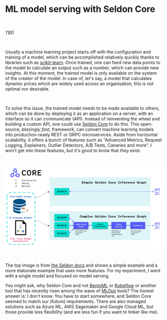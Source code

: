# ML model serving with Seldon Core

&nbsp;

_TBD_

&nbsp;

Usually a machine learning project starts off with the configuration and training of a model, which can be accomplished relatively quickly thanks to libraries such as [scikit-learn](https://scikit-learn.org/stable/). Once trained, one can feed new data points to the model to calculate an output such as a number, which can provide new insights. At this moment, the trained model is only available on the system of the creator of the model. In case of, let's say, a model that calculates dynamic prices which are widely used across an organisation, this is not optimal nor desirable.

&nbsp;

To solve this issue, the trained model needs to be made available to others, which can be done by deploying it as an application on a server, with an interface so it can communicate (API). Instead of reinventing the wheel and building a custom API, one could use [Seldon Core](https://github.com/SeldonIO/seldon-core) to do this. This open-source, _blazingly fast_, framework, can convert machine learning models into production-ready REST or GRPC microservices. Aside from horizontal scalability, it offers a bunch of features such as "Advanced Metrics, Request Logging, Explainers, Outlier Detectors, A/B Tests, Canaries and more". I won't get into these features, but it's good to know that they exist.

&nbsp;

![Seldon Core high level overview](../images/seldon-core-high-level.jpg)

&nbsp;

The top image is from [the Seldon docs](https://docs.seldon.io/projects/seldon-core/en/latest/workflow/github-readme.html) and shows a simple example and a more elaborate example that uses more features. For my experiment, I went with a single model and focused on model serving.

You might ask, why Seldon Core and not [BentoML](https://github.com/bentoml/BentoML) or [Kubeflow](https://github.com/kubeflow/kubeflow) or another tool that has recently risen among the wave of [MLOps](https://ml-ops.org/) tools? The honest answer is: I don't know. You have to start somewhere, and Seldon Core seemed to match our (future) requirements. There are also managed solutions such as Azure ML, AWS Sagemaker and Google Cloud ML, but those provide less flexibility (and are less fun if you want to tinker like me).
